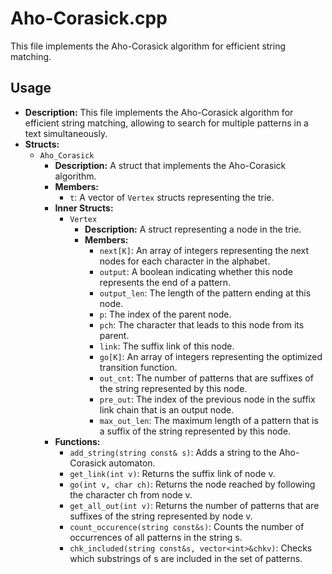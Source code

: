 # Aho-Corasick.cpp

This file implements the Aho-Corasick algorithm for efficient string matching.

## Usage

*   **Description:** This file implements the Aho-Corasick algorithm for efficient string matching, allowing to search for multiple patterns in a text simultaneously.
*   **Structs:**
    *   `Aho_Corasick`
        *   **Description:** A struct that implements the Aho-Corasick algorithm.
        *   **Members:**
            *   `t`: A vector of `Vertex` structs representing the trie.
        *   **Inner Structs:**
            *   `Vertex`
                *   **Description:** A struct representing a node in the trie.
                *   **Members:**
                    *   `next[K]`: An array of integers representing the next nodes for each character in the alphabet.
                    *   `output`: A boolean indicating whether this node represents the end of a pattern.
                    *   `output_len`: The length of the pattern ending at this node.
                    *   `p`: The index of the parent node.
                    *   `pch`: The character that leads to this node from its parent.
                    *   `link`: The suffix link of this node.
                    *   `go[K]`: An array of integers representing the optimized transition function.
                    *   `out_cnt`: The number of patterns that are suffixes of the string represented by this node.
                    *   `pre_out`: The index of the previous node in the suffix link chain that is an output node.
                    *   `max_out_len`: The maximum length of a pattern that is a suffix of the string represented by this node.
        *   **Functions:**
            *   `add_string(string const& s)`: Adds a string to the Aho-Corasick automaton.
            *   `get_link(int v)`: Returns the suffix link of node v.
            *   `go(int v, char ch)`: Returns the node reached by following the character ch from node v.
            *   `get_all_out(int v)`: Returns the number of patterns that are suffixes of the string represented by node v.
            *   `count_occurence(string const&s)`: Counts the number of occurrences of all patterns in the string s.
            *   `chk_included(string const&s, vector<int>&chkv)`: Checks which substrings of s are included in the set of patterns.